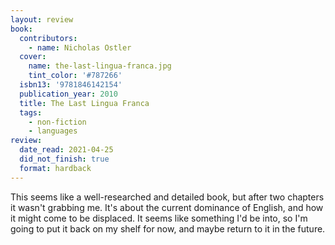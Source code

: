```yaml
---
layout: review
book:
  contributors:
    - name: Nicholas Ostler
  cover:
    name: the-last-lingua-franca.jpg
    tint_color: '#787266'
  isbn13: '9781846142154'
  publication_year: 2010
  title: The Last Lingua Franca
  tags:
    - non-fiction
    - languages
review:
  date_read: 2021-04-25
  did_not_finish: true
  format: hardback
---
```


This seems like a well-researched and detailed book, but after two chapters it wasn't grabbing me.
It's about the current dominance of English, and how it might come to be displaced.
It seems like something I'd be into, so I'm going to put it back on my shelf for now, and maybe return to it in the future.
